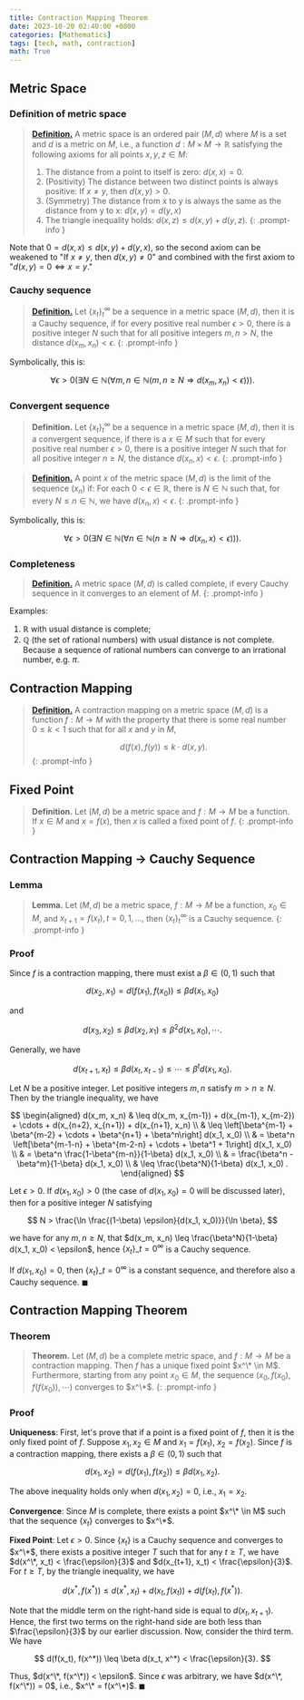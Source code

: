```yaml
---
title: Contraction Mapping Theorem
date: 2023-10-20 02:40:00 +0800
categories: [Mathematics]
tags: [tech, math, contraction]
math: True
---
```


## Metric Space

### Definition of metric space

> [**Definition.**](https://en.wikipedia.org/wiki/Metric_space) 
> A metric space is an ordered pair $(M, d)$ where $M$ is a set and $d$ is a metric on $M$, i.e., a function $d: M\times M \to \mathbb{R}$ satisfying the following axioms for all points $x, y, z \in M:$
> 1. The distance from a point to itself is zero: $d(x,x) = 0.$
> 2. (Positivity) The distance between two distinct points is always positive: If $x\ne y,$ then $d(x,y)>0.$
> 3. (Symmetry) The distance from x to y is always the same as the distance from y to x: $d(x,y) = d(y,x)$
> 4. The triangle inequality holds: $d(x,z)\le d(x,y)+d(y,z).$
{: .prompt-info }


Note that $0 = d(x,x)\le d(x,y)+d(y,x),$ so the second axiom can be weakened to "If $x\ne y,$ then $d(x,y)\ne 0$" and combined with the first axiom to "$d(x,y) = 0 \Leftrightarrow x = y.$"

### Cauchy sequence

> [**Definition.**](https://en.wikipedia.org/wiki/Cauchy_sequence#In_a_metric_space)
> Let $\{x_t\}_{t}^\infty$ be a sequence in a metric space $(M,d),$ then it is a Cauchy sequence, if for every positive real number $\epsilon>0,$ there is a positive integer $N$ such that for all positive integers $m,n > N,$ the distance $d(x_m, x_n) < \epsilon.$
{: .prompt-info }

Symbolically, this is:

$$
\forall \epsilon > 0 (\exists N\in\mathbb{N} (\forall m,n\in \mathbb{N}(m,n\ge N \Rightarrow d(x_m,x_n)< \epsilon))).
$$

### Convergent sequence

> **Definition.**
> Let $\{x_t\}_{t}^\infty$ be a sequence in a metric space $(M,d),$ then it is a convergent sequence, if there is a $x\in M$ such that for every positive real number $\epsilon>0,$ there is a positive integer $N$ such that for all positive integer $n\ge N,$ the distance $d(x_n, x) < \epsilon.$
{: .prompt-info }

> [**Definition.**](https://en.wikipedia.org/wiki/Limit_of_a_sequence#Metric_spaces)
> A point $x$ of the metric space $(M, d)$ is the limit of the sequence $(x_n)$ if: For each $0<\epsilon\in\mathbb{R},$ there is $N\in\mathbb{N}$ such that, for every $N\le n\in \mathbb{N},$ we have $d(x_n, x)<\epsilon.$
{: .prompt-info }

Symbolically, this is:

$$
\forall \epsilon > 0 (\exists N\in\mathbb{N} (\forall n\in \mathbb{N}(n\ge N \Rightarrow d(x_n,x)< \epsilon))).
$$

### Completeness

> [**Definition.**](https://en.wikipedia.org/wiki/Cauchy_sequence#Completeness)
> A metric space $(M,d)$ is called complete, if every Cauchy sequence in it converges to an element of $M.$
{: .prompt-info }

Examples:
1. $\mathbb{R}$ with usual distance is complete;
2. $\mathbb{Q}$ (the set of rational numbers) with usual distance is not complete. Because a sequence of rational numbers can converge to an irrational number, e.g. $\pi.$

## Contraction Mapping

> [**Definition.**](https://en.wikipedia.org/wiki/Contraction_mapping)
> A contraction mapping on a metric space $(M,d)$ is a function $f:M\to M$ with the property that there is some real number $0\le k< 1$ such that for all $x$ and $y$ in $M,$ 
> 
> $$d(f(x),f(y))\le k\cdot d(x,y).$$
{: .prompt-info }

## Fixed Point

> **Definition.**
> Let $(M,d)$ be a metric space and $f:M\to M$ be a function. If $x\in M$ and $x=f(x),$ then $x$ is called a fixed point of $f.$
{: .prompt-info }

## Contraction Mapping → Cauchy Sequence

### Lemma

> **Lemma.**
> Let $(M,d)$ be a metric space, $f:M\to M$ be a function, $x_0\in M$, and $x_{t+1} = f(x_t), t=0,1,\ldots,$ then $\{x_t\}_{t}^\infty$ is a Cauchy sequence. 
{: .prompt-info }

### Proof

Since $f$ is a contraction mapping, there must exist a $\beta \in (0,1)$ such that 

$$
d(x_2, x_1) = d(f(x_1), f(x_0)) \leq \beta d(x_1, x_0)
$$ 

and

$$
d(x_3, x_2) \leq \beta d(x_2, x_1) \leq \beta^2 d(x_1, x_0), \cdots.
$$

Generally, we have

$$
d(x_{t+1}, x_t) \leq \beta d(x_t, x_{t-1}) \leq \cdots \leq \beta^t d(x_1, x_0).
$$

Let $N$ be a positive integer. Let positive integers $m, n$ satisfy $m > n \geq N$. Then by the triangle inequality, we have

$$
\begin{aligned}
d(x_m, x_n) & \leq d(x_m, x_{m-1}) + d(x_{m-1}, x_{m-2}) + \cdots + d(x_{n+2}, x_{n+1}) + d(x_{n+1}, x_n) \\
& \leq \left[\beta^{m-1} + \beta^{m-2} + \cdots + \beta^{n+1} + \beta^n\right] d(x_1, x_0) \\
& = \beta^n \left[\beta^{m-1-n} + \beta^{m-2-n} + \cdots + \beta^1 + 1\right] d(x_1, x_0) \\
& = \beta^n \frac{1-\beta^{m-n}}{1-\beta} d(x_1, x_0) \\
& = \frac{\beta^n - \beta^m}{1-\beta} d(x_1, x_0) \\
& \leq \frac{\beta^N}{1-\beta} d(x_1, x_0) .
\end{aligned}
$$

Let $\epsilon > 0$. If $d(x_1, x_0) > 0$ (the case of $d(x_1, x_0) = 0$ will be discussed later), then for a positive integer $N$ satisfying 

$$
N > \frac{\ln \frac{(1-\beta) \epsilon}{d(x_1, x_0)}}{\ln \beta},
$$

we have for any $m, n \geq N$, that $d(x_m, x_n) \leq \frac{\beta^N}{1-\beta} d(x_1, x_0) < \epsilon$, hence $\{x_t\}\_{t=0}^{\infty}$ is a Cauchy sequence. 

If $d(x_1, x_0) = 0$, then $\{x_t\}\_{t=0}^{\infty}$ is a constant sequence, and therefore also a Cauchy sequence. $\blacksquare$

## Contraction Mapping Theorem

### Theorem
> **Theorem.** Let $(M, d)$ be a complete metric space, and $f: M \to M$ be a contraction mapping. Then $f$ has a unique fixed point $x^\* \in M$. Furthermore, starting from any point $x_0 \in M$, the sequence $\left(x_0, f(x_0), f(f(x_0)), \cdots\right)$ converges to $x^\*$.
{: .prompt-info }

### Proof

**Uniqueness**: First, let's prove that if a point is a fixed point of $f$, then it is the only fixed point of $f$. Suppose $x_1, x_2 \in M$ and $x_1=f(x_1)$, $x_2=f(x_2)$. Since $f$ is a contraction mapping, there exists a $\beta \in (0, 1)$ such that 

$$
d(x_1, x_2) = d(f(x_1), f(x_2)) \leq \beta d(x_1, x_2).
$$

The above inequality holds only when $d(x_1, x_2) = 0$, i.e., $x_1 = x_2$. 

**Convergence**: Since $M$ is complete, there exists a point $x^\* \in M$ such that the sequence $\{x_t\}$ converges to $x^\*$.

**Fixed Point**: Let $\epsilon > 0$. Since $\{x_t\}$ is a Cauchy sequence and converges to $x^\*$, there exists a positive integer $T$ such that for any $t \geq T$, we have $d(x^\*, x_t) < \frac{\epsilon}{3}$ and $d(x_{t+1}, x_t) < \frac{\epsilon}{3}$. For $t \geq T$, by the triangle inequality, we have

$$
d(x^*, f(x^*)) \leq d(x^*, x_t) + d(x_t, f(x_t)) + d(f(x_t), f(x^*)).
$$

Note that the middle term on the right-hand side is equal to $d(x_t, x_{t+1})$. Hence, the first two terms on the right-hand side are both less than $\frac{\epsilon}{3}$ by our earlier discussion. Now, consider the third term. We have 

$$
d(f(x_t), f(x^*)) \leq \beta d(x_t, x^*) < \frac{\epsilon}{3}.
$$ 

Thus, $d(x^\*, f(x^\*)) < \epsilon$. Since $\epsilon$ was arbitrary, we have $d(x^\*, f(x^\*)) = 0$, i.e., $x^\* = f(x^\*)$. $\blacksquare$